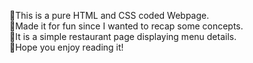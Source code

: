 🔹This is a pure HTML and CSS coded Webpage.  
🔹Made it for fun since I wanted to recap some concepts.  
🔹It is a simple restaurant page displaying menu details.  
🔹Hope you enjoy reading it!  




